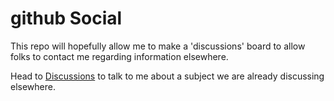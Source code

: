 # github Social
This repo will hopefully allow me to make a 'discussions' board to allow folks to contact me regarding information elsewhere.

Head to [Discussions](https://github.com/influential-eliot/githubsocial/discussions) to talk to me about a subject we are already discussing elsewhere.
